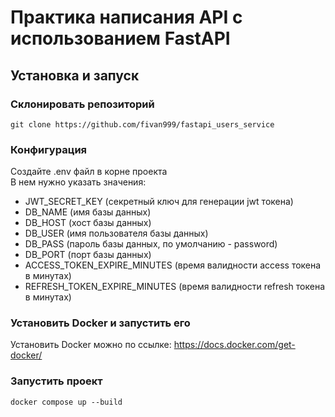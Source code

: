 # Практика написания API с использованием FastAPI
## Установка и запуск
### Склонировать репозиторий
```
git clone https://github.com/fivan999/fastapi_users_service
```
### Конфигурация
Создайте .env файл в корне проекта<br>
В нем нужно указать значения:<br>
- JWT_SECRET_KEY (секретный ключ для генерации jwt токена)<br>
- DB_NAME (имя базы данных)
- DB_HOST (хост базы данных)
- DB_USER (имя пользователя базы данных)
- DB_PASS (пароль базы данных, по умолчанию - password)
- DB_PORT (порт базы данных)
- ACCESS_TOKEN_EXPIRE_MINUTES (время валидности access токена в минутах)
- REFRESH_TOKEN_EXPIRE_MINUTES (время валидности refresh токена в минутах)
### Установить Docker и запустить его
Установить Docker можно по ссылке: https://docs.docker.com/get-docker/
### Запустить проект
```
docker compose up --build
```
